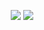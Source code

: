 <div align="center">
  
  [![](https://img.shields.io/badge/-choijoung1479@gmail.com-EA4335?style=for-the-badge&logo=gmail&logoColor=fcfcfc)](mailto:choijoung1479@gmail.com)
  [![](https://dcbadge.vercel.app/api/shield/541524642662318080)](mailto:cheesesand)
</div>
